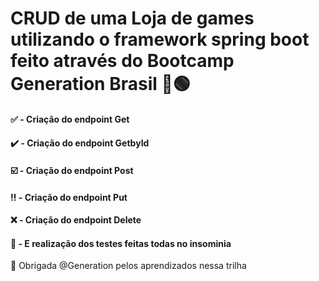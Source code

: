 # CRUD de uma Loja de games utilizando o framework spring boot feito através do Bootcamp Generation Brasil 📖🟢


 #### ✅ - Criação do endpoint Get
 
 #### ✔️ - Criação do endpoint GetbyId
  
 #### ☑️ - Criação do endpoint Post
   
 #### ‼️ - Criação do endpoint Put
 
 #### ❌ - Criação do endpoint Delete
  
 #### 🔨 - E realização dos testes feitas todas no insominia
 
🎁 Obrigada @Generation pelos aprendizados nessa trilha 
